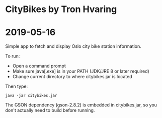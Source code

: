 # CityBikes by Tron Hvaring
# 2019-05-16

Simple app to fetch and display Oslo city bike station information.

To run:

 - Open a command prompt
 - Make sure java[.exe] is in your PATH (JDK/JRE 8 or later required)
 - Change current directory to where citybikes.jar is located
 
Then type:

    java -jar citybikes.jar

The GSON dependency (gson-2.8.2) is embedded in citybikes.jar, so you don't actually need to build before running.

